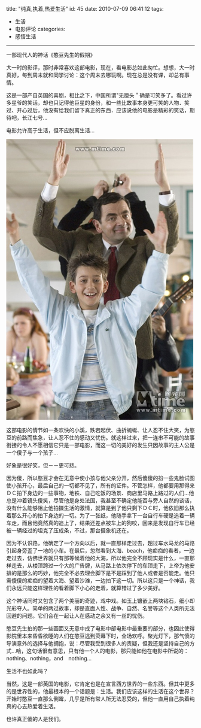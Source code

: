 title: "纯真,执着,热爱生活"
id: 45
date: 2010-07-09 06:41:12
tags: 
- 生活
- 电影评论
categories: 
- 感悟生活
---

一部现代人的神话《憨豆先生的假期》

大一时的影评，那时非常喜欢这部电影，现在，看电影总如此匆忙。想想，大一时真好，每到周末就和同学讨论：这个周末去哪玩啊。现在总是没有课，却总有事情。

这是一部产自英国的喜剧，相比之下，中国所谓"无厘头＂确是可笑多了。看过许多星爷的笑话，却也只记得他巨星的身份，和一些比故事本身更可笑的人物．笑过、开心过后，他没有给我们留下真正的东西．应该说他的电影是精彩的笑话，期待吧，长江七号…

电影允许高于生活，但不应脱离生活…

![憨豆先生的假期](/assets/images/mr-bean.jpg "憨豆先生的假期")

这部电影的情节如一条欢快的小溪，跌宕起伏、曲折蜿蜒、让人忍不住大笑，为憨豆的前路而焦急，让人忍不住的感动又忧伤。就这样过来，把一连串不可能的故事衔接的令人不愿相信它只是一部电影，而这一切的美好的发生只因故事的主人公是一个傻子与一个孩子…

好象是很好笑，但－－更可悲。

因为傻，所以憨豆才会在无意中使小孩与他父亲分开，然后傻傻的扮一些鬼脸试图使小孩开心，最后自己的一切都不见了，所有的证件。不管怎样，他都要用那得来ＤＣ拍下身边的一些事物，地铁、自己吃饭的场景、商店里马路上路过的人们…他总是冲着镜头傻笑，尽管他是身处法国，我甚至不确定他能否与旁人自然的谈话，没有什么能够阻止他拍摄生活的激情，就算是到了他只剩下ＤＣ时，他依旧那么执着那么开心的拍下身边的一切。为了一张纸，他随手拿下一台自行车硬是追着一辆车走，而且他竟然真的追上了，结果还差点被车上的狗咬，回来是发现自行车已经被一辆经过的坦克了压成条，不过，那台摄象机还在。

因为不认识路，他确定了一个方向以后，就一直那样走过去，趟过车水马龙的马路引起身旁歪了一地的小车。在最后，忽然看到大海、beach，他痴痴的看者，一边走过去，仿佛世界就只有那等候着他的大海，所以他完全不顾现实是什么，一直那样走去，从楼顶跨过一个大的广告牌，从马路上依次停下的车顶走下，上帝为他安排的是那么的巧妙，他完全不必去理会脚下是不是踩到了他人或者是否能走。他只需傻傻的痴痴的望着大海、望着沙滩，一边拍下这一切。所以这只是一个神话，我们永远只能这样理性的看着脚下小心的走着，就算错过了多少美好。

这个神话同时又包含了两个美丽的奇迹，戏中戏。如玉上镶嵌上两块钻石，细小却光彩夺人。简单的两过故事，却是直面人性、战争、自然、名誉等这个人类所无法回避的问题。它们合在一起让人在感动之余又有一丝的忧伤。

憨豆先生拍的那一些画面又无意中成了电影中部电影中最重要的部分，也因此使得影院里本来昏昏欲睡的人们在憨豆逃到荧幕下时，全场欢呼。聚光灯下，那气愤的导演意外的选择与他拥抱，说：尽管我受到很多人的责疑，但我还是坚持自己的方式…哈，这句话很有意思，只有他一个人的电影，那只能如他在电影中所说的：nothing、nothing，and　nothing…

生活不也如此吗？

当然，这是一部英国的电影，它肯定也是在宣言西方世界的一些东西。但其中更多的是世界性的，他最根本的一个话题是：生活。我们应该这样的生活在这个世界？开始时憨豆一直那么倒霉，几乎是所有常人所无法忍受的，但他一直用自己执着纯真的心去热爱着生活。

也许真正傻的人是我们。
